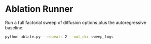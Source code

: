 # Ablation Runner

Run a full factorial sweep of diffusion options plus the autoregressive baseline:

```bash
python ablate.py --repeats 2 --out_dir sweep_logs
